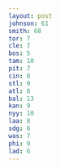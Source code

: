 ```yaml
---
layout: post
johnson: 61
smith: 68
tor: 7
cle: 7
bos: 5
tam: 10
pit: 7
cin: 8
stl: 9
atl: 8
bal: 13
kan: 9
nyy: 10
laa: 8
sdg: 6
was: 7
phi: 9
lad: 6
---
```

